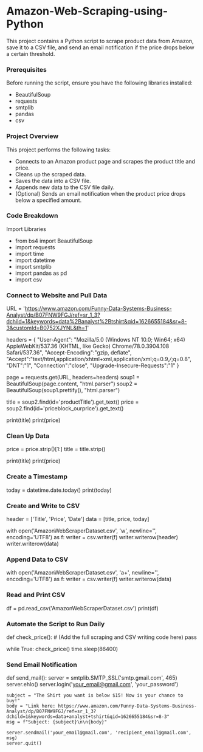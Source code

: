 # Amazon-Web-Scraping-using-Python
This project contains a Python script to scrape product data from Amazon, save it to a CSV file, and send an email notification if the price drops below a certain threshold.

### Prerequisites
Before running the script, ensure you have the following libraries installed:

- BeautifulSoup
- requests
- smtplib
- pandas
- csv

### Project Overview
This project performs the following tasks:
- Connects to an Amazon product page and scrapes the product title and price.
- Cleans up the scraped data.
- Saves the data into a CSV file.
- Appends new data to the CSV file daily.
- (Optional) Sends an email notification when the product price drops below a specified amount.

### Code Breakdown
Import Libraries
- from bs4 import BeautifulSoup
- import requests
- import time
- import datetime
- import smtplib
- import pandas as pd
- import csv

### Connect to Website and Pull Data
URL = 'https://www.amazon.com/Funny-Data-Systems-Business-Analyst/dp/B07FNW9FGJ/ref=sr_1_3?dchild=1&keywords=data%2Banalyst%2Btshirt&qid=1626655184&sr=8-3&customId=B0752XJYNL&th=1'

headers = {
    "User-Agent": "Mozilla/5.0 (Windows NT 10.0; Win64; x64) AppleWebKit/537.36 (KHTML, like Gecko) Chrome/78.0.3904.108 Safari/537.36",
    "Accept-Encoding":"gzip, deflate",
    "Accept":"text/html,application/xhtml+xml,application/xml;q=0.9,*/*;q=0.8",
    "DNT":"1",
    "Connection":"close",
    "Upgrade-Insecure-Requests":"1"
}

page = requests.get(URL, headers=headers)
soup1 = BeautifulSoup(page.content, "html.parser")
soup2 = BeautifulSoup(soup1.prettify(), "html.parser")

title = soup2.find(id='productTitle').get_text()
price = soup2.find(id='priceblock_ourprice').get_text()

print(title)
print(price)


### Clean Up Data
price = price.strip()[1:]
title = title.strip()

print(title)
print(price)


### Create a Timestamp
today = datetime.date.today()
print(today)


### Create and Write to CSV
header = ['Title', 'Price', 'Date']
data = [title, price, today]

with open('AmazonWebScraperDataset.csv', 'w', newline='', encoding='UTF8') as f:
    writer = csv.writer(f)
    writer.writerow(header)
    writer.writerow(data)


### Append Data to CSV
with open('AmazonWebScraperDataset.csv', 'a+', newline='', encoding='UTF8') as f:
    writer = csv.writer(f)
    writer.writerow(data)


### Read and Print CSV
df = pd.read_csv('AmazonWebScraperDataset.csv')
print(df)


### Automate the Script to Run Daily
def check_price():
    # (Add the full scraping and CSV writing code here)
    pass

while True:
    check_price()
    time.sleep(86400)


### Send Email Notification
def send_mail():
    server = smtplib.SMTP_SSL('smtp.gmail.com', 465)
    server.ehlo()
    server.login('your_email@gmail.com', 'your_password')
    
    subject = "The Shirt you want is below $15! Now is your chance to buy!"
    body = "Link here: https://www.amazon.com/Funny-Data-Systems-Business-Analyst/dp/B07FNW9FGJ/ref=sr_1_3?dchild=1&keywords=data+analyst+tshirt&qid=1626655184&sr=8-3"
    msg = f"Subject: {subject}\n\n{body}"
    
    server.sendmail('your_email@gmail.com', 'recipient_email@gmail.com', msg)
    server.quit()



